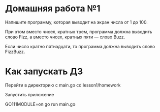 # Домашняя работа №1
Напишите программу, которая выводит на экран числа от 1 до 100.

При этом вместо чисел, кратных трем, программа должна выводить слово Fizz, 
а вместо чисел, кратных пяти — слово Buzz.

Если число кратно пятнадцати, то программа должна выводить слово FizzBuzz.

# Как запускать ДЗ

Перейти в директорию с main.go
cd lesson1/homework

Запустить приложение

GO111MODULE=on go run main.go  